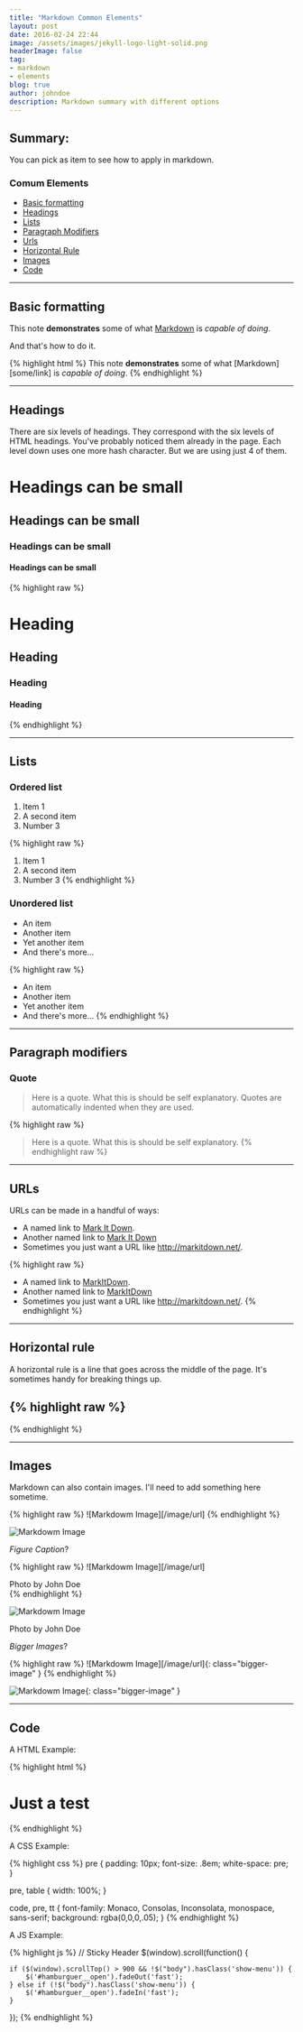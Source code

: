 ```yaml
---
title: "Markdown Common Elements"
layout: post
date: 2016-02-24 22:44
image: /assets/images/jekyll-logo-light-solid.png
headerImage: false
tag:
- markdown
- elements
blog: true
author: johndoe
description: Markdown summary with different options
---
```


## Summary:

You can pick as item to see how to apply in markdown.

### Comum Elements
- [Basic formatting](#basic-formatting)
- [Headings](#headings)
- [Lists](#lists)
- [Paragraph Modifiers](#paragraph-modifiers)
- [Urls](#urls)
- [Horizontal Rule](#horizontal-rule)
- [Images](#images)
- [Code](#code)

---

## Basic formatting

This note **demonstrates** some of what [Markdown][1] is *capable of doing*.

And that's how to do it.

{% highlight html %}
This note **demonstrates** some of what [Markdown][some/link] is *capable of doing*.
{% endhighlight %}

---

## Headings

There are six levels of headings. They correspond with the six levels of HTML headings. You've probably noticed them already in the page. Each level down uses one more hash character. But we are using just 4 of them.

# Headings can be small

## Headings can be small

### Headings can be small

#### Headings can be small

{% highlight raw %}
# Heading
## Heading
### Heading
#### Heading
{% endhighlight %}

---

## Lists

### Ordered list

1. Item 1
2. A second item
3. Number 3

{% highlight raw %}
1. Item 1
2. A second item
3. Number 3
{% endhighlight %}

### Unordered list

* An item
* Another item
* Yet another item
* And there's more...

{% highlight raw %}
* An item
* Another item
* Yet another item
* And there's more...
{% endhighlight %}

---

## Paragraph modifiers

### Quote

> Here is a quote. What this is should be self explanatory. Quotes are automatically indented when they are used.

{% highlight raw %}
> Here is a quote. What this is should be self explanatory.
{% endhighlight raw %}

---

## URLs

URLs can be made in a handful of ways:

* A named link to [Mark It Down][3].
* Another named link to [Mark It Down](http://markitdown.net/)
* Sometimes you just want a URL like <http://markitdown.net/>.

{% highlight raw %}
* A named link to [MarkItDown][3].
* Another named link to [MarkItDown](http://markitdown.net/)
* Sometimes you just want a URL like <http://markitdown.net/>.
{% endhighlight %}

---

## Horizontal rule

A horizontal rule is a line that goes across the middle of the page.
It's sometimes handy for breaking things up.

{% highlight raw %}
---
{% endhighlight %}

---

## Images

Markdown can also contain images. I'll need to add something here sometime.

{% highlight raw %}
![Markdowm Image][/image/url]
{% endhighlight %}

![Markdowm Image][6]

*Figure Caption*?

{% highlight raw %}
![Markdowm Image][/image/url]
<figcaption class="caption">Photo by John Doe</figcaption>
{% endhighlight %}

![Markdowm Image][6]
<figcaption class="caption">Photo by John Doe</figcaption>

*Bigger Images*?

{% highlight raw %}
![Markdowm Image][/image/url]{: class="bigger-image" }
{% endhighlight %}

![Markdowm Image][6]{: class="bigger-image" }

---

## Code

A HTML Example:

{% highlight html %}
<!DOCTYPE html>
<html lang="en">
<head>
    <meta charset="UTF-8">
    <title>Document</title>
</head>
<body>
    <h1>Just a test</h1>
</body>
</html>
{% endhighlight %}

A CSS Example:

{% highlight css %}
pre {
    padding: 10px;
    font-size: .8em;
    white-space: pre;
}

pre, table {
    width: 100%;
}

code, pre, tt {
    font-family: Monaco, Consolas, Inconsolata, monospace, sans-serif;
    background: rgba(0,0,0,.05);
}
{% endhighlight %}

A JS Example:

{% highlight js %}
// Sticky Header
$(window).scroll(function() {

    if ($(window).scrollTop() > 900 && !$("body").hasClass('show-menu')) {
        $('#hamburguer__open').fadeOut('fast');
    } else if (!$("body").hasClass('show-menu')) {
        $('#hamburguer__open').fadeIn('fast');
    }

});
{% endhighlight %}

[1]: http://daringfireball.net/projects/markdown/
[2]: http://www.fileformat.info/info/unicode/char/2163/index.htm
[3]: http://www.markitdown.net/
[4]: http://daringfireball.net/projects/markdown/basics
[5]: http://daringfireball.net/projects/markdown/syntax
[6]: http://kune.fr/wp-content/uploads/2013/10/ghost-blog.jpg
